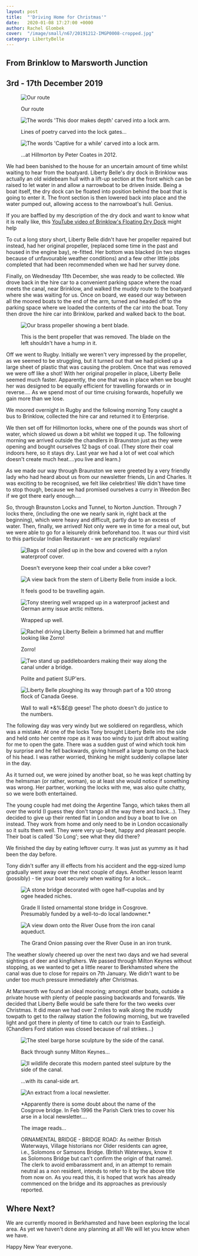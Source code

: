 ```yaml
---
layout: post
title:  "'Driving Home for Christmas'"
date:   2020-01-08 17:27:00 +0000
author: Rachel Glombek
cover:  "/image/small/n67/20191212-IMGP0008-cropped.jpg"
category: LibertyBelle
---
```


<h2>From Brinklow to Marsworth Junction</h2>
<h2>3rd - 17th December 2019</h2>

<figure>
 <img src="{{site.baseurl}}/image/maps/n67map.png" alt="Our route" >
 <figcaption>
 <p>Our route</p>
 </figcaption>
</figure>

<figure>
 <img src="{{site.baseurl}}/image/small/n67/20191212-IMGP0009.jpg" alt="The words 'This door makes depth' carved into a lock arm." >
 <figcaption>
 <p>Lines of poetry carved into the lock gates...</p>
 </figcaption>
</figure>

<figure>
 <img src="{{site.baseurl}}/image/small/n67/20191212-IMGP0008.jpg" alt="The words 'Captive for a while' carved into a lock arm." >
 <figcaption>
 <p>...at Hillmorton by Peter Coates in 2012.</p>
 </figcaption>
</figure>

<p>We had been banished to the house for an uncertain amount of time whilst waiting to hear from the boatyard. Liberty Belle's dry dock in Brinklow was actually an old widebeam hull with a lift-up section at the front which can be raised to let water in and allow a narrowboat to be driven inside. Being a boat itself, the dry dock can be floated into position behind the boat that is going to enter it. The front section is then lowered back into place and the water pumped out, allowing access to the narrowboat's hull. Genius.</p>

<p>If you are baffled by my description of the dry dock and want to know what it is really like, this <a href="https://www.youtube.com/watch?v=TiOyp4xkLfs">YouTube video of Brinklow's Floating Dry Dock</a> might help </p>

<p>To cut a long story short, Liberty Belle didn't have her propeller repaired but instead, had her original propeller, (replaced some time in the past and housed in the engine bay), re-fitted. Her bottom was blacked (in two stages because of unfavourable weather conditions) and a few other little jobs completed that had been recommended when we had her survey done.</p>

<p>Finally, on Wednesday 11th December, she was ready to be collected. We drove back in the hire car to a convenient parking space where the road meets the canal, near Brinklow, and walked the muddy route to the boatyard where she was waiting for us. Once on board, we eased our way between all the moored boats to the end of the arm, turned and headed off to the parking space where we loaded the contents of the car into the boat. Tony then drove the hire car into Brinklow, parked and walked back to the boat.</p>

<figure>
 <img src="{{site.baseurl}}/image/small/n67/20200108-IMGP0010.jpg" alt="Our brass propeller showing a bent blade." >
 <figcaption>
 <p>This is the bent propeller that was removed. The blade on the left shouldn't have a hump in it.</p>
 </figcaption>
</figure>


<p>Off we went to Rugby. Initially we weren't very impressed by the propeller, as we seemed to be struggling, but it turned out that we had picked up a large sheet of plastic that was causing the problem. Once that was removed we were off like a shot! With her original propeller in place, Liberty Belle seemed much faster. Apparently, the one that was in place when we bought her was designed to be equally efficient for travelling forwards or in reverse.... As we spend most of our time cruising forwards, hopefully we gain more than we lose.</p>

<p>We moored overnight in Rugby and the following morning Tony caught a bus to Brinklow, collected the hire car and returned it to Enterprise.</p>

<p> We then set off for Hillmorton locks, where one of the pounds was short of water, which slowed us down a bit whilst we topped it up. 
The following morning we arrived outside the chandlers in Braunston just as they were opening and bought ourselves 12 bags of coal. (They store their coal indoors here, so it stays dry. Last year we had a lot of wet coal which doesn't create much heat....you live and learn.)</p>

<p>As we made our way through Braunston we were greeted by a very friendly lady who had heard about us from our newsletter friends, Lin and Charles. It was exciting to be recognised, we felt like celebrities! We didn't have time to stop though, because we had promised ourselves a curry in Weedon Bec if we got there early enough....</p>

<p>So, through Braunston Locks and Tunnel, to Norton Junction. Through 7 locks there, (including the one we nearly sank in, right back at the beginning), which were heavy and difficult, partly due to an excess of water.  Then, finally, we arrived! Not only were we in time for a meal out, but we were able to go for a leisurely drink beforehand too. It was our third visit to this particular Indian Restaurant - we are practically regulars!</p>

<figure>
 <img src="{{site.baseurl}}/image/small/n67/P1290266.jpg" alt="Bags of coal piled up in the bow and covered with a nylon waterproof cover." >
 <figcaption>
 <p>Doesn't everyone keep their coal under a bike cover?</p>
 </figcaption>
</figure>

<figure>
 <img src="{{site.baseurl}}/image/small/n67/P1290274.jpg" alt="A view back from the stern of Liberty Belle from inside a lock." >
 <figcaption>
 <p>It feels good to be travelling again.</p>
 </figcaption>
</figure>

<figure>
 <img src="{{site.baseurl}}/image/small/n67/20191212-IMGP0002.jpg" alt="Tony steering well wrapped up in a waterproof jackest and German army issue arctic mittens." >
 <figcaption>
 <p>Wrapped up well.</p>
 </figcaption>
</figure>

<figure>
 <img src="{{site.baseurl}}/image/small/n67/P1290280.jpg" alt="Rachel driving Liberty Bellein a brimmed hat and muffler looking like Zorro!" >
 <figcaption>
 <p>Zorro!</p>
 </figcaption>
</figure>

<figure>
 <img src="{{site.baseurl}}/image/small/n67/P1290309.jpg" alt="Two stand up paddleboarders making their way along the canal under a bridge." >
 <figcaption>
 <p>Polite and patient SUP'ers.</p>
 </figcaption>
</figure>

<figure>
 <img src="{{site.baseurl}}/image/small/n67/P1290330.jpg" alt="Liberty Belle ploughing its way through part of a 100 strong flock of Canada Geese." >
 <figcaption>
 <p>Wall to wall *&%$£@ geese! The photo doesn't do justice to the numbers.</p>
 </figcaption>
</figure>

<p>The following day was very windy but we soldiered on regardless, which was a mistake. At one of the locks Tony brought Liberty Belle into the side and held onto her centre rope as it was too windy to just drift about waiting for me to open the gate. There was a sudden gust of wind which took him by surprise and he fell backwards, giving himself a large bump on the back of his head. I was rather worried, thinking he might suddenly collapse later in the day.</p>

<p>As it turned out, we were joined by another boat, so he was kept chatting by the helmsman (or rather, woman), so at least she would notice if something was wrong. Her partner, working the locks with me, was also quite chatty, so we were both entertained.</p>

<p>The young couple had met doing the Argentine Tango, which takes them all over the world (I guess they don't tango all the way there and back...). They decided to give up their rented flat in London and buy a boat to live on instead. They work from home and only need to be in London occasionally so it suits them well. They were very up-beat, happy and pleasant people. Their boat is called 'So Long'; see what they did there?</p>

<p>We finished the day by eating leftover curry. It was just as yummy as it had been the day before.</p>

<p>Tony didn't suffer any ill effects from his accident and the egg-sized lump gradually went away over the next couple of days. Another lesson learnt (possibly) - tie your boat securely when waiting for a lock...</p>

<figure>
 <img src="{{site.baseurl}}/image/small/n67/P1290343.jpg" alt="A stone bridge decorated with ogee half–cupolas and by ogee headed niches." >
 <figcaption>
 <p>Grade II listed ornamental stone bridge in Cosgrove. Presumably funded by a well-to-do local landowner.*</p>
 </figcaption>
</figure>

<figure>
 <img src="{{site.baseurl}}/image/small/n67/P1290346.jpg" alt="A view down onto the River Ouse from the iron canal aqueduct." >
 <figcaption>
 <p>The Grand Onion passing over the River Ouse in an iron trunk.</p>
 </figcaption>
</figure>

<p>The weather slowly cheered up over the next two days and we had several sightings of deer and kingfishers. We passed through Milton Keynes without stopping, as we wanted to get a little nearer to Berkhamsted where the canal was due to close for repairs on 7th January. We didn't want to be under too much pressure immediately after Christmas.</p>

<p>At Marsworth we found an ideal mooring; amongst other boats, outside a private house with plenty of people passing backwards and forwards. We decided that Liberty Belle would be safe there for the two weeks over Christmas. It did mean we had over 2 miles to walk along the muddy towpath to get to the railway station the following morning, but we travelled light and got there in plenty of time to catch our train to Eastleigh. (Chandlers Ford station was closed because of rail strikes...)</p>

<figure>
 <img src="{{site.baseurl}}/image/small/n67/P1290350.jpg" alt="The steel barge horse sculpture by the side of the canal." >
 <figcaption>
 <p>Back through sunny Milton Keynes...</p>
 </figcaption>
</figure>

<figure>
 <img src="{{site.baseurl}}/image/small/n67/P1290354.jpg" alt="Il wildlife decorate this modern panted steel sulpture by the side of the canal." >
 <figcaption>
 <p>...with its canal-side art.</p>
 </figcaption>
</figure>

<figure>
 <img src="{{site.baseurl}}/image/small/n67/CosgroveBridgePlaque.jpg" alt="An extract from a local newsletter." >
 <figcaption>
 <p>*Apparently there is some doubt about the name of the Cosgrove bridge.
In Feb 1996 the Parish Clerk tries to cover his arse in a local newsletter....</p>
 <p>The image reads...</p>
 <p>ORNAMENTAL BRIDGE - BRIDGE ROAD: As neither British Waterways, Village historians nor Older residents can agree, i.e., Solomons or Samsons Bridge. (British Waterways, know it as Solomons Bridge but can't confirm the origin of that name). The clerk to avoid embarassment and, in an attempt to remain neutral as a non resident, intends to refer to it by the above title from now on. As you read this, it is hoped that work has already commenced on the bridge and its approaches as previously reported.</p>
 </figcaption>
</figure>

<h2>Where Next?</h2>

<p>We are currently moored in Berkhamsted and have been exploring the local area. As yet we haven't done any planning at all! We will let you know when we have.</p>

<p>Happy New Year everyone.</p>
